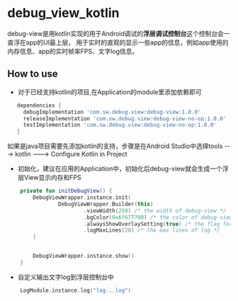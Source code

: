 # debug_view_kotlin
debug-view是用kotlin实现的用于Android调试的**浮层调试控制台**这个控制台会一直浮在app的UI最上层，
用于实时的直观的显示一些app的信息，例如app使用的内存信息、app的实时帧率FPS、文字log信息。


How to use
----------
- 对于已经支持kotlin的项目,在Application的module里添加依赖即可
```groovy
   dependencies {
     debugImplementation 'com.sw.debug.view:debug-view:1.0.0'
     releaseImplementation 'com.sw.debug.view:debug-view-no-op:1.0.0'
     testImplementation 'com.sw.debug.view:debug-view-no-op:1.0.0'
   }
```
如果是java项目需要先添加kotlin的支持，步骤是在Android Studio中选择tools ---> kotlin ---> Configure Kotlin in Project

- 初始化，建议在应用的Application中，初始化后debug-view就会生成一个浮层View显示内存和FPS
```kotlin
    private fun initDebugView() {
        DebugViewWrapper.instance.init(
                DebugViewWrapper.Builder(this)
                        .viewWidth(250) /* the width of debug-view */
                        .bgColor(0x6f677700) /* the color of debug-view */
                        .alwaysShowOverlaySetting(true) /* the flag for always showing Overlay Setting */
                        .logMaxLines(20) /* the max lines of log */
        )


        DebugViewWrapper.instance.show()
    }
```

- 自定义输出文字log到浮层控制台中
```kotlin
    LogModule.instance.log("log...log")
```




